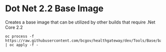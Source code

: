 # Dot Net 2.2 Base Image

Creates a base image that can be utilized by other builds that require .Net Core 2.2

```console
oc process -f https://raw.githubusercontent.com/bcgov/healthgateway/dev/Tools/Base/base.yaml | oc apply -f -
```
